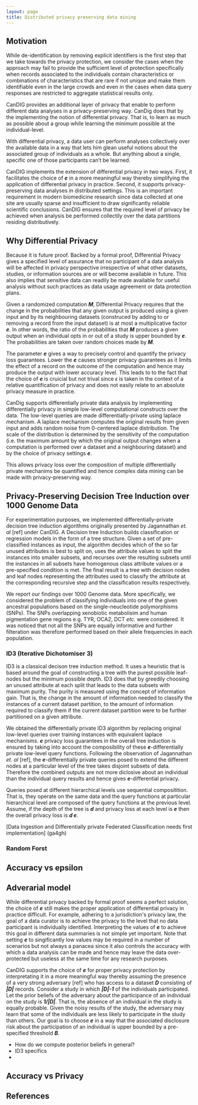```yaml
---
layout: page
title: Distributed privacy preserving data mining
---
```





## Motivation
While de-identification by removing explicit identifiers is the first step that we take towards the privacy protection, we consider the cases when the approach may fail to provide the sufficient level of protection specifically when records associated to the individuals contain characteristics or combinations of characteristics that are rare if not unique and make them identifiable even in the large crowds and even in the cases when data query responses are restricted to aggregate statistical results only.

CanDIG provides an additional layer of privacy that enable to perform different data analyses in a privacy-preserving way. CanDig does that by the implementing the notion of differential privacy. That is, to learn as much as possible about a group while learning the minimum possible at the individual-level. 

With differential privacy, a data user can perform analyses collectively over the available data in a way that lets him glean useful notions about the associated group of individuals as a whole. But anything about a single, specific one of those participants can’t be learned.

CanDIG implements the extension of differential privacy in two ways. First, it facilitates the choice of **_e_** in a more meaningful way thereby simplifying the application of differential privacy in practice. Second, it supports privacy-preserving data analyses in distributed settings. This is an important requirement in modern biomedicine research since data collected at one site are usually sparse and insufficient to draw significantly reliable scientific conclusions. CanDIG ensures that the required level of privacy be achieved when analysis be performed collectily over the data partitions residing distributively.   

## Why Differential Privacy
Because it is future proof. Backed by a formal proof, Differential Privacy gives a specified level of assurance that no participant of a data analysis will be affected in privacy perspective irrespective of what other datasets, studies, or information sources are or will become available in future. This also implies that sensitive data can readily be made available for useful analysis without such practices as data usage agreement or data protection plans.      

Given a randomized computation **_M_**, Differential Privacy requires that the change in the probabilities that any given output is produced using a given input and by its neighbouring datasets (construced by adding to or removing a record from the input dataset) is at most a multiplicative factor **_e_**. In other words, the ratio of the probabilities that **_M_** produces a given output when an individual opts in or out of a study is upper bounded by **_e_**. The probabilities are taken over random choices made by **_M_**. 

The parameter **_e_** gives a way to precisely control and quantify the privacy loss guarantees. Lower the **_e_** causes stronger privacy guarantees as it limits the effect of a record  on the outcome of the computation and hence may produce the output with lower accuracy level. This leads to to the fact that the choice of **_e_** is cruicial but not trival since $\epsilon$ is taken in the context of a relative quantification of privacy and does not easily relate to an absolute privacy measure in practice. 

CanDig supports differentially private data analysis by implementing differentially privacy in simple low-level computational constructs over the data. The low-level queries are made differentially-private using laplace mechanism. A laplace mechanism computes the original results from given input and adds random noise from 0-centered laplace distribution. The scale of the distribution is determined by the sensitivity of the computation (i.e. the maximum amount by which the original output changes when a computation is performed over a dataset and a neighbouring dataset) and by the choice of privacy settings **_e_**.    

This allows privacy loss over the composition of multiple differentially private mechanims be quantified and hence complex data mining can be made with privacy-preserving way. 

## Privacy-Preserving Decision Tree Induction over 1000 Genome Data
For experimentation purposes, we implemented differentially-private decision tree induction algorithms originally presented by Jagannathan _et. al_ [ref] under CanDIG. A Decision tree Induction builds classification or regression models in the form of a tree structure. Given a set of pre-classified instances as input, the algorithm decides which of the so far unused attributes is best to split on, uses the attribute values to split the instances into smaller subsets, and recurses over the resulting subsets until the instances in all subsets have homogenous class attribute values or a pre-specified condition is met. The final result is a tree with decision nodes and leaf nodes representing the attributes used to classify the attribute at the corresponding recursive step and the classification results respectively.

We report our findings over 1000 Genome data. More specifically, we considered the problem of classifying individuals into one of the given ancestral populations based on the single-neucleotide polymorphisms (SNPs). The SNPs overlapping xenobiotic metabolisim and human pigmentation gene regions e.g. TYR, OCA2, DCT _etc._ were considered. It was noticed that not all the SNPs are equally informative and further filteration was therefore performed based on their allele frequencies in each population.   
 
 
### ID3 (Iterative Dichotomiser 3)
ID3 is a classical decison tree induction method. It uses a heuristic that is based around the goal of constructing a tree with the purest possible leaf-nodes but the minimum possible depth. ID3 does that by greedily choosing an unused attribute at each split that leads to the data subsets with maximum purity. The purity is measured using the concept of information gain. That is, the change in the amount of information needed to classify the instances of a current dataset partition, to the amount of information required to classify them if the current dataset partition were to be further partitioned on a given attribute.

We obtained the differentially private ID3 algorithm by replacing original low-level queries over training instances with equivalent laplace mechanisms. **_e_** privacy loss guarantees in the overall tree induction is ensured by taking into account the composibility of these **_e_**-differentially private low-level query functions. Following the observation of Jagannathan _et. al_ [ref], the **_e_**-differentially private queries posed to extend the different nodes at a particular level of the tree takes disjoint subsets of data. Therefore the combined outputs are not more diclosive about an individual than the individual query results and hence gives **_e_**-differential privacy. 

Queries posed at different hierarchical levels use sequential compositition. That is, they operate on the same data and the query functions at particular hierarchical level are composed of the query functions at the previous level. Assume, if the depth of the tree is **_d_** and privacy loss at each level is **_e_** then the overall privacy loss is **_d e_**.           

[Data Ingestion and Differentially private Federated Classification needs first implementation] (ga4gh)


### Random Forst

## Accuracy vs epsilon

## Adverarial model
While differential privacy backed by formal proof seems a perfect solution, the choice of **_e_** still makes the proper application of differential privacy in practice difficult. For example, adhering to a jurisdiction's privacy law, the goal of a data curator is to achieve the privacy to the level that no data participant is individually identified. Interpreting the values of  **_e_** to achieve this goal in different data summaries is not simple yet important. Note that setting **_e_** to singificantly low values may be required in a number of scenarios but not always a panacea since it also controls the accuracy with which a data analysis can be made and hence may leave the data over-protected but useless at the same time for any research purposes. 

CanDIG supports the choice of **_e_** for proper privacy protection by interpretating it in a more meaningful way thereby assuming the presence of a very strong adversary [ref] who has access to a dataset **_D_** consisting of **_|D|_** records. Consider a study in which **_|D|-1_** of the individuals participated. Let the prior beliefs of the adversary about the participance of an individual on the study is **_1/|D|_**. That is, the absence of an individual in the study is equally probable. Given the noisy results of the study, the adversary may learn that some of the individuals are less likely to participate in the study than others. Our goal is to choose **_e_** in a way that the associated disclosure risk about the participation of an individual is upper bounded by a pre-specified threshold **_B_**. 
        
- How do we compute posterior beliefs in general?
- ID3 specifics
- 

## Accuracy vs Privacy

## References
